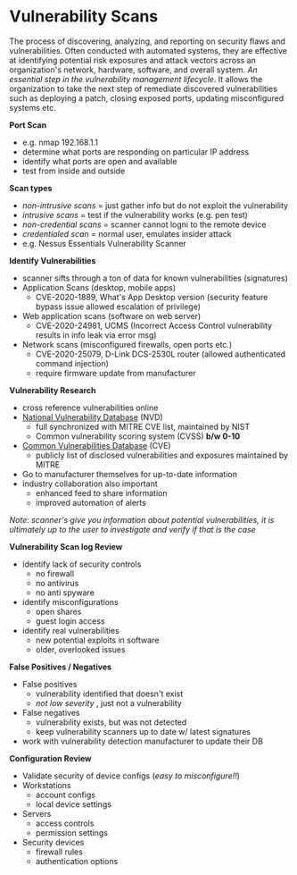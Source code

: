 # Vulnerability Scans

The process of discovering, analyzing, and reporting on security flaws and vulnerabilities. Often conducted with automated systems, they are effective at identifying potential risk exposures and attack vectors across an organization's network, hardware, software, and overall system. *An essential step in the vulnerability management lifecycle*. It allows the organization to take the next step of remediate discovered vulnerabilities such as deploying a patch, closing exposed ports, updating misconfigured systems etc. 

**Port Scan**
- e.g. nmap 192.168.1.1
- determine what ports are responding on particular IP address
- identify what ports are open and available
- test from inside and outside

**Scan types**
- *non-intrusive scans* = just gather info but do not exploit the vulnerability
- *intrusive scans* = test if the vulnerability works (e.g. pen test)
- *non-credential scans* = scanner cannot logni to the remote device
- *credentialed scan* = normal user, emulates insider attack
- e.g. Nessus Essentials Vulnerability Scanner

**Identify Vulnerabilities**
- scanner sifts through a ton of data for known vulnerabilities (signatures)
- Application Scans (desktop, mobile apps)
    - CVE-2020-1889, What's App Desktop version (security feature bypass issue allowed escalation of privilege)
- Web application scans (software on web server)
    - CVE-2020-24981, UCMS (Incorrect Access Control vulnerability results in info leak via error msg)
- Network scans (misconfigured firewalls, open ports etc.)
    - CVE-2020-25079, D-Link DCS-2530L router (allowed authenticated command injection)
    - require firmware update from manufacturer

**Vulnerability Research**
- cross reference vulnerabilities online 
- [National Vulnerability Database](https://nvd.nist.gov/) (NVD)
    - full synchronized with MITRE CVE list, maintained by NIST
    - Common vulnerability scoring system (CVSS) **b/w 0-10**
- [Common Vulnerabilities Database](https://cve.mitre.org/) (CVE)
    - publicly list of disclosed vulnerabilities and exposures maintained by MITRE
- Go to manufacturer themselves for up-to-date information
- industry collaboration also important
    - enhanced feed to share information
    - improved automation of alerts

*Note: scanner's give you information about potential vulnerabilities, it is ultimately up to the user to investigate and verify if that is the case*

**Vulnerability Scan log Review**
- identify lack of security controls
    - no firewall
    - no antivirus
    - no anti spyware
- identify misconfigurations
    - open shares
    - guest login access
- identify real vulnerabilities
    - new potential exploits in software 
    - older, overlooked issues

**False Positives / Negatives**
- False positives
    - vulnerability identified that doesn't exist
    - *not low severity* , just not a vulnerability
- False negatives
    - vulnerability exists, but was not detected
    - keep vulnerability scanners up to date w/ latest signatures
- work with vulnerability detection manufacturer to update their DB

**Configuration Review**
- Validate security of device configs (*easy to misconfigure!!*)
- Workstations
    - account configs
    - local device settings
- Servers
    - access controls
    - permission settings
- Security devices
    - firewall rules
    - authentication options